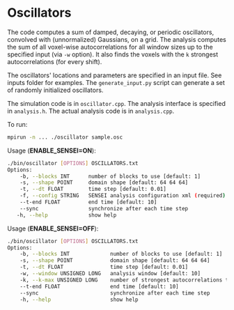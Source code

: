 # Oscillators

The code computes a sum of damped, decaying, or periodic oscillators, convolved
with (unnormalized) Gaussians, on a grid. The analysis computes the sum of all
voxel-wise autocorrelations for all window sizes up to the specified input (via
`-w` option). It also finds the voxels with the `k` strongest autocorrelations
(for every shift).

The oscillators' locations and parameters are specified in an input file. See
inputs folder for examples. The `generate_input.py` script can generate a set
of randomly initialized oscillators.

The simulation code is in `oscillator.cpp`.
The analysis interface is specified in `analysis.h`.
The actual analysis code is in `analysis.cpp`.

To run:
```bash
mpirun -n ... ./oscillator sample.osc
```

Usage (**ENABLE_SENSEI=ON**):
```bash
./bin/oscillator [OPTIONS] OSCILLATORS.txt
Options:
    -b, --blocks INT      number of blocks to use [default: 1]
    -s, --shape POINT     domain shape [default: 64 64 64]
    -t, --dt FLOAT        time step [default: 0.01]
    -f, --config STRING   SENSEI analysis configuration xml (required)
    --t-end FLOAT         end time [default: 10]
    --sync                synchronize after each time step
   -h, --help             show help
```

Usage (**ENABLE_SENSEI=OFF**):
```bash
./bin/oscillator [OPTIONS] OSCILLATORS.txt
Options:
    -b, --blocks INT             number of blocks to use [default: 1]
    -s, --shape POINT            domain shape [default: 64 64 64]
    -t, --dt FLOAT               time step [default: 0.01]
    -w, --window UNSIGNED LONG   analysis window [default: 10]
    -k, --k-max UNSIGNED LONG    number of strongest autocorrelations to report [default: 3]
    --t-end FLOAT                end time [default: 10]
    --sync                       synchronize after each time step
    -h, --help                   show help
```
